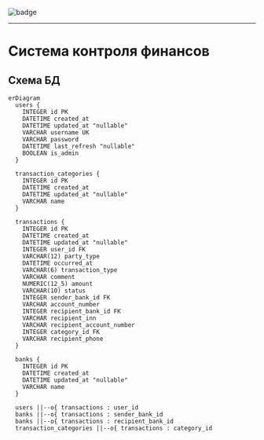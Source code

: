 ![badge](https://img.shields.io/endpoint?url=https://gist.githubusercontent.com/dzherb/e4e57a646506bdfb6bd3fc1ae9876d5b/raw/covbadge.json)
___

# Система контроля финансов

## Схема БД
<!-- BEGIN_DB_SCHEMA_DOCS -->
```mermaid
erDiagram
  users {
    INTEGER id PK
    DATETIME created_at
    DATETIME updated_at "nullable"
    VARCHAR username UK
    VARCHAR password
    DATETIME last_refresh "nullable"
    BOOLEAN is_admin
  }

  transaction_categories {
    INTEGER id PK
    DATETIME created_at
    DATETIME updated_at "nullable"
    VARCHAR name
  }

  transactions {
    INTEGER id PK
    DATETIME created_at
    DATETIME updated_at "nullable"
    INTEGER user_id FK
    VARCHAR(12) party_type
    DATETIME occurred_at
    VARCHAR(6) transaction_type
    VARCHAR comment
    NUMERIC(12_5) amount
    VARCHAR(10) status
    INTEGER sender_bank_id FK
    VARCHAR account_number
    INTEGER recipient_bank_id FK
    VARCHAR recipient_inn
    VARCHAR recipient_account_number
    INTEGER category_id FK
    VARCHAR recipient_phone
  }

  banks {
    INTEGER id PK
    DATETIME created_at
    DATETIME updated_at "nullable"
    VARCHAR name
  }

  users ||--o{ transactions : user_id
  banks ||--o{ transactions : sender_bank_id
  banks ||--o{ transactions : recipient_bank_id
  transaction_categories ||--o{ transactions : category_id

```
<!-- END_DB_SCHEMA_DOCS -->